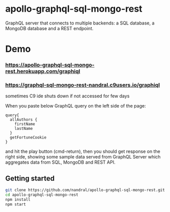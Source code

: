# apollo-graphql-sql-mongo-rest

GraphQL server that connects to multiple backends: a SQL database, a MongoDB database and a REST endpoint. 

# Demo
### https://apollo-graphql-sql-mongo-rest.herokuapp.com/graphiql

### https://graphql-sql-mongo-rest-nandral.c9users.io/graphiql  
sometimes C9 ide shuts down if not accessed for few days

When you paste below GraphQL query on the left side of the page:

```
query{
  allAuthors {
    firstName
    lastName
  }
  getFortuneCookie
}

```

and hit the play button (cmd-return), then you should get response on the right side, showing some sample data served from GraphQL Server which aggregates data from SQL, MongoDB and REST API.

## Getting started

```bash
git clone https://github.com/nandral/apollo-graphql-sql-mongo-rest.git
cd apollo-graphql-sql-mongo-rest
npm install
npm start
```


